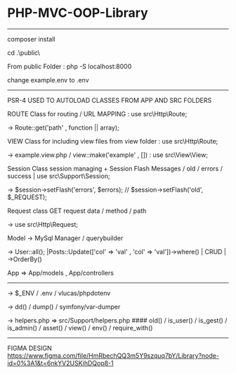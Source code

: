 # PHP-MVC-OOP-Library


_____________________________________________________________

composer install

cd .\public\

From public Folder : php -S localhost:8000

change example.env to .env


___________________________________________________________


PSR-4 USED TO AUTOLOAD CLASSES FROM APP AND SRC FOLDERS


ROUTE Class for routing / URL MAPPING : use src\Http\Route;

-> Route::get('path' , function || array);



VIEW Class for including view files from view folder  : use src\Http\Route; 

-> example.view.php / view::make('example' , []) : use src\View\View;



Session Class session managing + Session Flash Messages / old / errors / success  | use src\Support\Session;

->   $session->setFlash('errors', $errors); // $session->setFlash('old', $_REQUEST);



Request class GET request data / method / path 

-> use src\Http\Request;



Model ->  MySql Manager / querybuilder 

-> User::all(); |Posts::Update(['col' => 'val' , 'col' => 'val'])->where()  | CRUD | ->OrderBy() 



App => App/models , App/controllers

_________________________________________________________________________________________

-> $_ENV / .env / vlucas/phpdotenv

-> dd() / dump() / symfony/var-dumper

-> helpers.php => src/Support/helpers.php #### old() / is_user() / is_gest() / is_admin() / asset() / view() / env() / require_with()

_____________________________________________________________
FIGMA DESIGN
https://www.figma.com/file/HmRbechQQ3m5Y9szquq7bY/Library?node-id=0%3A1&t=6nkYV2USKihDQop8-1



